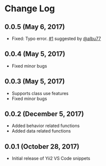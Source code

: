 # Change Log

## 0.0.5 (May 6, 2017)
- Fixed: Typo error. [#1](https://github.com/imanilchaudhari/yii2-snippets-vscode/issues/1) suggested by [@albu77](https://github.com/albu77)

## 0.0.4 (May 5, 2017)
- Fixed minor bugs

## 0.0.3 (May 5, 2017)
- Supports class use features
- Fixed minor bugs

## 0.0.2 (December 5, 2017)
- Added behavior related functions
- Added data related functions

## 0.0.1 (October 28, 2017)
- Initial release of Yii2 VS Code snippets